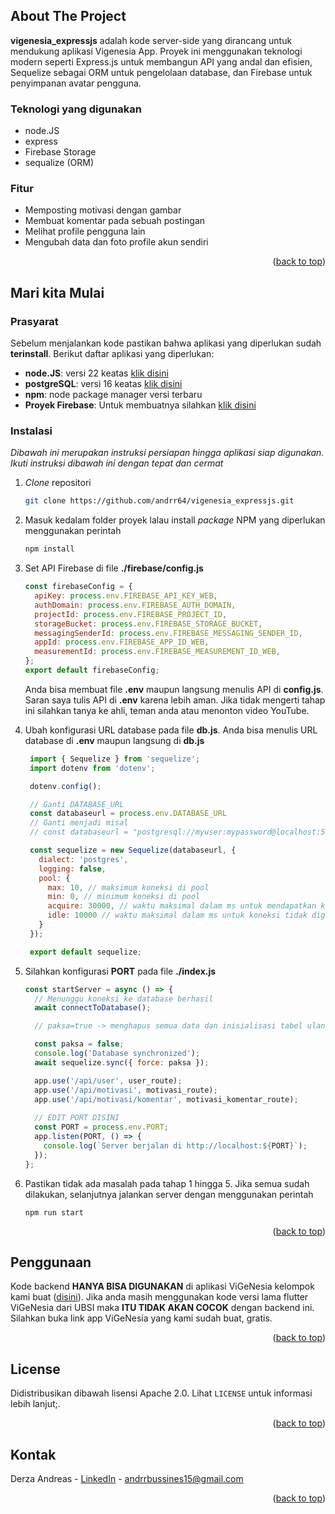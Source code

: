 <!-- Improved compatibility of back to top link: See: https://github.com/othneildrew/Best-README-Template/pull/73
<a id="readme-top"></a>
<!--
*** Thanks for checking out the Best-README-Template. If you have a suggestion
*** that would make this better, please fork the repo and create a pull request
*** or simply open an issue with the tag "enhancement".
*** Don't forget to give the project a star!
*** Thanks again! Now go create something AMAZING! :D
-->

<!-- PROJECT SHIELDS -->
<!--
*** I'm using markdown "reference style" links for readability.
*** Reference links are enclosed in brackets [ ] instead of parentheses ( ).
*** See the bottom of this document for the declaration of the reference variables
*** for contributors-url, forks-url, etc. This is an optional, concise syntax you may use.
*** https://www.markdownguide.org/basic-syntax/#reference-style-links
-->
<!-- [![Contributors][contributors-shield]][contributors-url]
[![Forks][forks-shield]][forks-url]
[![Stargazers][stars-shield]][stars-url]
[![Issues][issues-shield]][issues-url]
[![Unlicense License][license-shield]][license-url]
[![LinkedIn][linkedin-shield]][linkedin-url] -->

<!-- TABLE OF CONTENTS -->
<!-- <details>
  <summary>Table of Contents</summary>
  <ol>
    <li>
      <a href="#about-the-project">About The Project</a>
      <ul>
        <li><a href="#built-with">Built With</a></li>
      </ul>
    </li>
    <li>
      <a href="#getting-started">Getting Started</a>
      <ul>
        <li><a href="#prerequisites">Prerequisites</a></li>
        <li><a href="#installation">Installation</a></li>
      </ul>
    </li>
    <li><a href="#usage">Usage</a></li>
    <li><a href="#roadmap">Roadmap</a></li>
    <li><a href="#contributing">Contributing</a></li>
    <li><a href="#license">License</a></li>
    <li><a href="#contact">Contact</a></li>
    <li><a href="#acknowledgments">Acknowledgments</a></li>
  </ol>
</details>
 -->

<!-- ABOUT THE PROJECT -->

## About The Project

**vigenesia_expressjs** adalah kode server-side yang dirancang untuk mendukung aplikasi Vigenesia App. Proyek ini menggunakan teknologi modern seperti Express.js untuk membangun API yang andal dan efisien, Sequelize sebagai ORM untuk pengelolaan database, dan Firebase untuk penyimpanan avatar pengguna.

### Teknologi yang digunakan

- node.JS
- express
- Firebase Storage
- sequalize (ORM)

### Fitur
- Memposting motivasi dengan gambar
- Membuat komentar pada sebuah postingan
- Melihat profile pengguna lain
- Mengubah data dan foto profile akun sendiri

<p align="right">(<a href="#readme-top">back to top</a>)</p>

<!-- GETTING STARTED -->

## Mari kita Mulai

### Prasyarat

Sebelum menjalankan kode pastikan bahwa aplikasi yang diperlukan sudah **terinstall**. Berikut daftar aplikasi yang diperlukan:

- **node.JS**: versi 22 keatas [klik disini](https://nodejs.org/en)
- **postgreSQL**: versi 16 keatas [klik disini](https://www.postgresql.org/download)
- **npm**: node package manager versi terbaru
- **Proyek Firebase**: Untuk membuatnya silahkan [klik disini](https://console.firebase.google.com/)



### Instalasi

_Dibawah ini merupakan instruksi persiapan hingga aplikasi siap digunakan. Ikuti instruksi dibawah ini dengan tepat dan cermat_

1. *Clone* repositori
   ```sh
   git clone https://github.com/andrr64/vigenesia_expressjs.git
   ```
2. Masuk kedalam folder proyek lalau install *package* NPM yang diperlukan menggunakan perintah
   ```sh
   npm install
   ```
3. Set API Firebase di file **./firebase/config.js**
   ```js
   const firebaseConfig = {
     apiKey: process.env.FIREBASE_API_KEY_WEB,
     authDomain: process.env.FIREBASE_AUTH_DOMAIN,
     projectId: process.env.FIREBASE_PROJECT_ID,
     storageBucket: process.env.FIREBASE_STORAGE_BUCKET,
     messagingSenderId: process.env.FIREBASE_MESSAGING_SENDER_ID,
     appId: process.env.FIREBASE_APP_ID_WEB,
     measurementId: process.env.FIREBASE_MEASUREMENT_ID_WEB,
   };
   export default firebaseConfig;
   ```
   Anda bisa membuat file **.env** maupun langsung menulis API di **config.js**. Saran saya tulis API di **.env** karena lebih aman. Jika tidak mengerti tahap ini silahkan tanya ke ahli, teman anda atau menonton video YouTube.
  
4. Ubah konfigurasi URL database pada file **db.js**. Anda bisa menulis URL database di **.env** maupun langsung di **db.js**
   ```js
    import { Sequelize } from 'sequelize';
    import dotenv from 'dotenv';

    dotenv.config();

    // Ganti DATABASE_URL
    const databaseurl = process.env.DATABASE_URL
    // Ganti menjadi misal
    // const databaseurl = "postgresql://myuser:mypassword@localhost:5432/mydatabase"

    const sequelize = new Sequelize(databaseurl, {
      dialect: 'postgres',
      logging: false,
      pool: {
        max: 10, // maksimum koneksi di pool
        min: 0, // minimum koneksi di pool
        acquire: 30000, // waktu maksimal dalam ms untuk mendapatkan koneksi
        idle: 10000 // waktu maksimal dalam ms untuk koneksi tidak digunakan
      }
    });

    export default sequelize;
   ```

5. Silahkan konfigurasi **PORT** pada file **./index.js**
    ```js
    const startServer = async () => {
      // Menunggu koneksi ke database berhasil
      await connectToDatabase();

      // paksa=true -> menghapus semua data dan inisialisasi tabel ulang

      const paksa = false;
      console.log('Database synchronized');
      await sequelize.sync({ force: paksa });

      app.use('/api/user', user_route);
      app.use('/api/motivasi', motivasi_route);
      app.use('/api/motivasi/komentar', motivasi_komentar_route);
      
      // EDIT PORT DISINI
      const PORT = process.env.PORT;
      app.listen(PORT, () => {
        console.log(`Server berjalan di http://localhost:${PORT}`);
      });
    };
    ```


6. Pastikan tidak ada masalah pada tahap 1 hingga 5. Jika semua sudah dilakukan, selanjutnya jalankan server dengan menggunakan perintah
   ```pwsh
   npm run start
   ```


<p align="right">(<a href="#readme-top">back to top</a>)</p>

<!-- USAGE EXAMPLES -->

## Penggunaan

Kode backend **HANYA BISA DIGUNAKAN** di aplikasi ViGeNesia kelompok kami buat ([disini]()). Jika anda masih menggunakan kode versi lama flutter ViGeNesia dari UBSI maka **ITU TIDAK AKAN COCOK** dengan backend ini. Silahkan buka link app ViGeNesia yang kami sudah buat, gratis.

<p align="right">(<a href="#readme-top">back to top</a>)</p>

<!-- ## Kontributor
Contributions are what make the open source community such an amazing place to learn, inspire, and create. Any contributions you make are **greatly appreciated**.

If you have a suggestion that would make this better, please fork the repo and create a pull request. You can also simply open an issue with the tag "enhancement".
Don't forget to give the project a star! Thanks again!

1. Fork the Project
2. Create your Feature Branch (`git checkout -b feature/AmazingFeature`)
3. Commit your Changes (`git commit -m 'Add some AmazingFeature'`)
4. Push to the Branch (`git push origin feature/AmazingFeature`)
5. Open a Pull Request

### Top contributors:

<a href="https://github.com/othneildrew/Best-README-Template/graphs/contributors">
  <img src="https://contrib.rocks/image?repo=othneildrew/Best-README-Template" alt="contrib.rocks image" />
</a>

<p align="right">(<a href="#readme-top">back to top</a>)</p>

LICENSE -->
## License

Didistribusikan dibawah lisensi Apache 2.0. Lihat `LICENSE` untuk informasi lebih lanjut;.

<p align="right">(<a href="#readme-top">back to top</a>)</p>

<!-- CONTACT -->

## Kontak

Derza Andreas - [LinkedIn](https://www.linkedin.com/in/derza-andreas-940376216/) - andrrbussines15@gmail.com

<p align="right">(<a href="#readme-top">back to top</a>)</p>
